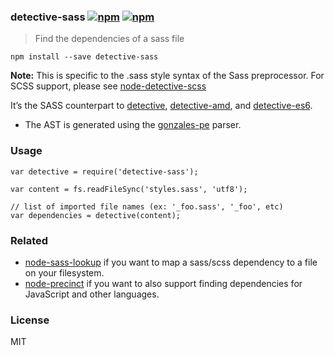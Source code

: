 ### detective-sass [![npm](http://img.shields.io/npm/v/detective-sass.svg)](https://npmjs.org/package/detective-sass) [![npm](http://img.shields.io/npm/dm/detective-sass.svg)](https://npmjs.org/package/detective-sass)

> Find the dependencies of a sass file

`npm install --save detective-sass`

**Note:** This is specific to the .sass style syntax of the Sass preprocessor. For SCSS support, please see [node-detective-scss](https://github.com/dependents/node-detective-scss)

It’s the SASS counterpart to [detective](https://github.com/substack/node-detective), [detective-amd](https://github.com/mrjoelkemp/node-detective-amd), and [detective-es6](https://github.com/mrjoelkemp/node-detective-es6).

-   The AST is generated using the [gonzales-pe](https://github.com/tonyganch/gonzales-pe) parser.

### Usage

    var detective = require('detective-sass');

    var content = fs.readFileSync('styles.sass', 'utf8');

    // list of imported file names (ex: '_foo.sass', '_foo', etc)
    var dependencies = detective(content);

### Related

-   [node-sass-lookup](https://github.com/dependents/node-sass-lookup) if you want to map a sass/scss dependency to a file on your filesystem.
-   [node-precinct](https://github.com/dependents/node-precinct) if you want to also support finding dependencies for JavaScript and other languages.

### License

MIT
